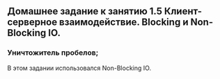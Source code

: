 ## Домашнее задание к занятию 1.5 Клиент-серверное взаимодействие. Blocking и Non-Blocking IO.
### Уничтожитель пробелов;

В этом задании использовался Non-Blocking IO.